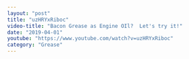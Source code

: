 ```yaml
---
layout: "post"
title: "uzHRYxRiboc"
video-title: "Bacon Grease as Engine OIl?  Let's try it!"
date: "2019-04-01"
youtube: "https://www.youtube.com/watch?v=uzHRYxRiboc"
category: "Grease"
---
```

<div class="space-y-1"></div>